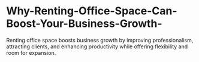 # Why-Renting-Office-Space-Can-Boost-Your-Business-Growth-
Renting office space boosts business growth by improving professionalism, attracting clients, and enhancing productivity while offering flexibility and room for expansion.

